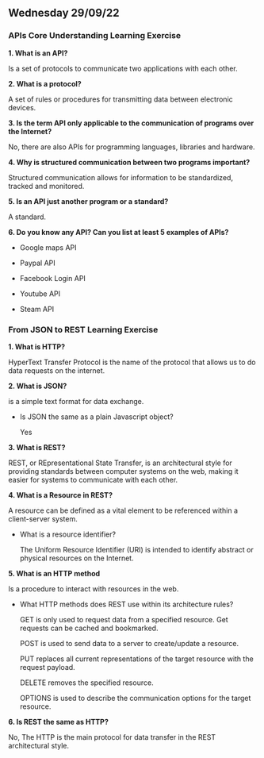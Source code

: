 ## Wednesday 29/09/22

### APIs Core Understanding Learning Exercise

**1. What is an API?**

Is a set of protocols to communicate two applications with each other.

**2. What is a protocol?**

A set of rules or procedures for transmitting data between electronic devices.

**3. Is the term API only applicable to the communication of programs over the Internet?**

No, there are also APIs for programming languages, libraries and hardware.

**4. Why is structured communication between two programs important?**

Structured communication allows for information to be standardized, tracked and monitored.

**5. Is an API just another program or a standard?**

A standard.

**6. Do you know any API? Can you list at least 5 examples of APIs?**

- Google maps API

- Paypal API

- Facebook Login API

- Youtube API

- Steam API

### From JSON to REST Learning Exercise

**1. What is HTTP?**

HyperText Transfer Protocol is the name of the protocol that allows us to do data requests on the internet.

**2. What is JSON?**

is a simple text format for data exchange.

- Is JSON the same as a plain Javascript object?

  Yes

**3. What is REST?**

REST, or REpresentational State Transfer, is an architectural style for providing standards between computer systems on the web, making it easier for systems to communicate with each other.

**4. What is a Resource in REST?**

A resource can be defined as a vital element to be referenced within a client-server system.

- What is a resource identifier?

  The Uniform Resource Identifier (URI) is intended to identify abstract or physical resources on the Internet.

**5. What is an HTTP method**

Is a procedure to interact with resources in the web.

- What HTTP methods does REST use within its architecture rules?

  GET is only used to request data from a specified resource. Get requests can be cached and bookmarked.

  POST is used to send data to a server to create/update a resource.

  PUT replaces all current representations of the target resource with the request payload.

  DELETE removes the specified resource.

  OPTIONS is used to describe the communication options for the target resource.
  
**6. Is REST the same as HTTP?**

No, The HTTP is the main protocol for data transfer in the REST architectural style.
